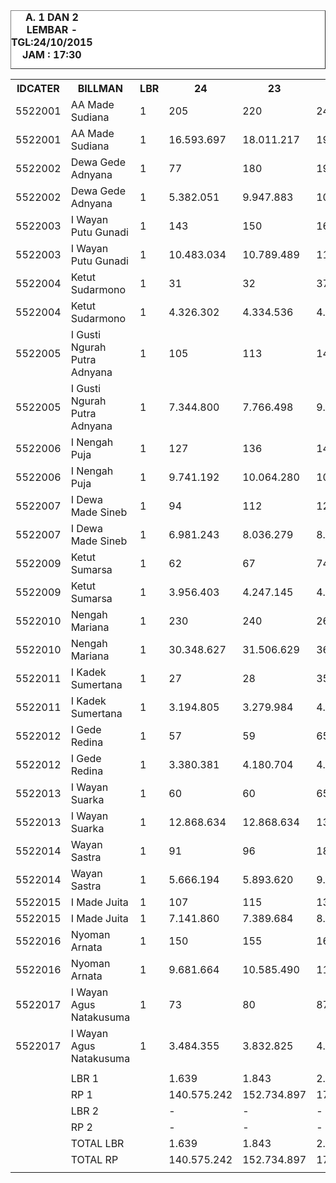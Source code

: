 
<HTML>
<HEAD>
<META HTTP-EQUIV="Content-Type" CONTENT="text/html;charset=windows-1252">
<TITLE>MONITOR LEMBAR BILLMAN OKTOBER 2015 - RAYON BANGLI</TITLE>

</HEAD>
<BODY>
<TABLE BORDER=1 BGCOLOR=#ffffff CELLSPACING=0><FONT FACE="Segoe UI" COLOR=#000000><CAPTION><B>A. 1 DAN 2 LEMBAR  - TGL:24/10/2015 JAM : 17:30</B></CAPTION></FONT>
<table><tbody><tr><th>IDCATER</th><th>BILLMAN</th><th>LBR</th><th> 24 </th><th> 23 </th><th> 22 </th><th> 21 </th><th> 20 </th><th> </th></tr><tr><td>5522001</td><td>AA Made Sudiana</td><td>1</td><td> 205 </td><td> 220 </td><td> 242 </td><td> - </td><td> 313 </td><td> </td></tr><tr><td>5522001</td><td>AA Made Sudiana</td><td>1</td><td> 16.593.697 </td><td> 18.011.217 </td><td> 19.782.818 </td><td> - </td><td> 27.092.172 </td><td> </td></tr><tr><td>5522002</td><td>Dewa Gede Adnyana</td><td>1</td><td> 77 </td><td> 180 </td><td> 190 </td><td> - </td><td> 212 </td><td> </td></tr><tr><td>5522002</td><td>Dewa Gede Adnyana</td><td>1</td><td> 5.382.051 </td><td> 9.947.883 </td><td> 10.540.972 </td><td> - </td><td> 11.702.531 </td><td> </td></tr><tr><td>5522003</td><td>I Wayan Putu Gunadi</td><td>1</td><td> 143 </td><td> 150 </td><td> 161 </td><td> - </td><td> 272 </td><td> </td></tr><tr><td>5522003</td><td>I Wayan Putu Gunadi</td><td>1</td><td> 10.483.034 </td><td> 10.789.489 </td><td> 11.684.143 </td><td> - </td><td> 18.535.172 </td><td> </td></tr><tr><td>5522004</td><td>Ketut Sudarmono</td><td>1</td><td> 31 </td><td> 32 </td><td> 37 </td><td> - </td><td> 66 </td><td> </td></tr><tr><td>5522004</td><td>Ketut Sudarmono</td><td>1</td><td> 4.326.302 </td><td> 4.334.536 </td><td> 4.574.040 </td><td> - </td><td> 6.263.604 </td><td> </td></tr><tr><td>5522005</td><td>I Gusti Ngurah Putra Adnyana</td><td>1</td><td> 105 </td><td> 113 </td><td> 148 </td><td> - </td><td> 260 </td><td> </td></tr><tr><td>5522005</td><td>I Gusti Ngurah Putra Adnyana</td><td>1</td><td> 7.344.800 </td><td> 7.766.498 </td><td> 9.721.239 </td><td> - </td><td> B </td><td> </td></tr><tr><td>5522006</td><td>I Nengah Puja</td><td>1</td><td> 127 </td><td> 136 </td><td> 145 </td><td> - </td><td> 196 </td><td> </td></tr><tr><td>5522006</td><td>I Nengah Puja</td><td>1</td><td> 9.741.192 </td><td> 10.064.280 </td><td> 10.500.932 </td><td> - </td><td> 15.695.104 </td><td> </td></tr><tr><td>5522007</td><td>I Dewa Made Sineb</td><td>1</td><td> 94 </td><td> 112 </td><td> 128 </td><td> - </td><td> 178 </td><td> </td></tr><tr><td>5522007</td><td>I Dewa Made Sineb</td><td>1</td><td> 6.981.243 </td><td> 8.036.279 </td><td> 8.603.946 </td><td> - </td><td> 18.005.728 </td><td> </td></tr><tr><td>5522009</td><td>Ketut Sumarsa</td><td>1</td><td> 62 </td><td> 67 </td><td> 74 </td><td> - </td><td> 106 </td><td> </td></tr><tr><td>5522009</td><td>Ketut Sumarsa</td><td>1</td><td> 3.956.403 </td><td> 4.247.145 </td><td> 4.666.030 </td><td> - </td><td> 6.300.045 </td><td> </td></tr><tr><td>5522010</td><td>Nengah Mariana</td><td>1</td><td> 230 </td><td> 240 </td><td> 264 </td><td> - </td><td> 355 </td><td> </td></tr><tr><td>5522010</td><td>Nengah Mariana</td><td>1</td><td> 30.348.627 </td><td> 31.506.629 </td><td> 36.804.373 </td><td> - </td><td> 46.449.056 </td><td> </td></tr><tr><td>5522011</td><td>I Kadek Sumertana</td><td>1</td><td> 27 </td><td> 28 </td><td> 35 </td><td> - </td><td> 56 </td><td> </td></tr><tr><td>5522011</td><td>I Kadek Sumertana</td><td>1</td><td> 3.194.805 </td><td> 3.279.984 </td><td> 4.312.240 </td><td> - </td><td> 6.663.810 </td><td> </td></tr><tr><td>5522012</td><td>I Gede Redina</td><td>1</td><td> 57 </td><td> 59 </td><td> 65 </td><td> - </td><td> 97 </td><td> </td></tr><tr><td>5522012</td><td>I Gede Redina</td><td>1</td><td> 3.380.381 </td><td> 4.180.704 </td><td> 4.740.363 </td><td> - </td><td> 6.761.482 </td><td> </td></tr><tr><td>5522013</td><td>I Wayan Suarka</td><td>1</td><td> 60 </td><td> 60 </td><td> 65 </td><td> - </td><td> 77 </td><td> </td></tr><tr><td>5522013</td><td>I Wayan Suarka</td><td>1</td><td> 12.868.634 </td><td> 12.868.634 </td><td> 13.009.181 </td><td> - </td><td> 22.845.349 </td><td> </td></tr><tr><td>5522014</td><td>Wayan Sastra</td><td>1</td><td> 91 </td><td> 96 </td><td> 182 </td><td> - </td><td> 231 </td><td> </td></tr><tr><td>5522014</td><td>Wayan Sastra</td><td>1</td><td> 5.666.194 </td><td> 5.893.620 </td><td> 9.650.016 </td><td> - </td><td> 12.209.906 </td><td> </td></tr><tr><td>5522015</td><td>I Made Juita</td><td>1</td><td> 107 </td><td> 115 </td><td> 139 </td><td> - </td><td> 176 </td><td> </td></tr><tr><td>5522015</td><td>I Made Juita</td><td>1</td><td> 7.141.860 </td><td> 7.389.684 </td><td> 8.599.759 </td><td> - </td><td> 10.831.923 </td><td> </td></tr><tr><td>5522016</td><td>Nyoman Arnata</td><td>1</td><td> 150 </td><td> 155 </td><td> 162 </td><td> - </td><td> 217 </td><td> </td></tr><tr><td>5522016</td><td>Nyoman Arnata</td><td>1</td><td> 9.681.664 </td><td> 10.585.490 </td><td> 11.171.020 </td><td> - </td><td> 15.340.119 </td><td> </td></tr><tr><td>5522017</td><td>I Wayan Agus Natakusuma</td><td>1</td><td> 73 </td><td> 80 </td><td> 87 </td><td> - </td><td> 117 </td><td> </td></tr><tr><td>5522017</td><td>I Wayan Agus Natakusuma</td><td>1</td><td> 3.484.355 </td><td> 3.832.825 </td><td> 4.107.343 </td><td> - </td><td> 5.105.951 </td><td> </td></tr><tr><td> </td><td> </td><td> </td><td> </td><td> </td><td> </td><td> </td><td> </td><td> </td></tr><tr><td> </td><td>LBR 1</td><td> </td><td> 1.639 </td><td> 1.843 </td><td> 2.124 </td><td> - </td><td> 2.929 </td><td> </td></tr><tr><td> </td><td>RP 1</td><td> </td><td> 140.575.242 </td><td> 152.734.897 </td><td> 172.468.415 </td><td> - </td><td> 246.484.367 </td><td> </td></tr><tr><td> </td><td>LBR 2</td><td> </td><td> - </td><td> - </td><td> - </td><td> - </td><td> - </td><td> </td></tr><tr><td> </td><td>RP 2</td><td> </td><td> - </td><td> - </td><td> - </td><td> - </td><td> - </td><td> </td></tr><tr><td> </td><td>TOTAL LBR</td><td> </td><td> 1.639 </td><td> 1.843 </td><td> 2.124 </td><td> - </td><td> 2.929 </td><td> </td></tr><tr><td> </td><td>TOTAL RP</td><td> </td><td> 140.575.242 </td><td> 152.734.897 </td><td> 172.468.415 </td><td> - </td><td> 246.484.367 </td><td> </td></tr><tr><td> </td><td> </td><td> </td><td> </td><td> </td><td> </td><td> </td><td> </td><td> </td></tr></tbody></table>
</TR>
</TBODY>
<TFOOT></TFOOT>
</TABLE>
</BODY>
</HTML> 
